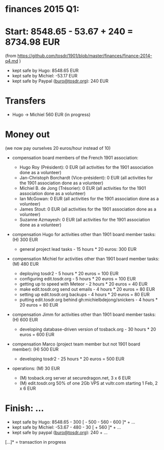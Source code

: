 # finances 2015 Q1:

# Start: 8548.65 - 53.67 + 240 = 8734.98 EUR
(from https://github.com/tosdr/1901/blob/master/finances/finance-2014-q4.md )

* kept safe by Hugo: 8548.65 EUR
* kept safe by Michiel: -53.17 EUR
* kept safe by Paypal (buro@tosdr.org): 240 EUR

# Transfers

* Hugo -> Michiel 560 EUR (in progress)

# Money out

(we now pay ourselves 20 euros/hour instead of 10)

* compensation board members of the French 1901 association:
   * Hugo Roy (Président):			0 EUR (all activities for the 1901 association done as a volunteer)
   * Jan-Christoph Borchardt (Vice-président):	0 EUR (all activities for the 1901 association done as a volunteer)
   * Michiel B. de Jong (Trésorier):		0 EUR (all activities for the 1901 association done as a volunteer)
   * Ian McGowan:				0 EUR (all activities for the 1901 association done as a volunteer)
   * James Stout:				0 EUR (all activities for the 1901 association done as a volunteer)
   * Suzanne Azmayesh:				0 EUR (all activities for the 1901 association done as a volunteer)

* compensation Hugo for activities other than 1901 board member tasks: (H) 300 EUR
    * general project lead tasks - 15 hours * 20 euros: 300 EUR

* compensation Michiel for activities other than 1901 board member tasks: (M) 480 EUR
    * deploying tosdr2 - 5 hours * 20 euros = 100 EUR
    * configuring edit.tosdr.org - 5 hours * 20 euros = 100 EUR
    * getting up to speed with Meteor - 2 hours * 20 euros = 40 EUR
    * make edit.tosdr.org send out emails - 4 hours * 20 euros = 80 EUR
    * setting up edit.tosdr.org backups - 4 hours * 20 euros = 80 EUR
    * putting edit.tosdr.org behind gh:michielbdejong/snickers - 4 hours * 20 euros = 80 EUR

* compensation Jimm for activities other than 1901 board member tasks: (H) 600 EUR
    * developing database-driven version of tosback.org - 30 hours * 20 euros = 600 EUR

* compensation Marco (project team member but not 1901 board member): (H) 500 EUR
    * developing tosdr2 - 25 hours * 20 euros = 500 EUR

* operations: (M) 30 EUR
    * (M) tosback.org server at securedragon.net, 3 x 6 EUR
    * (M) edit.tosdr.org 50% of one 2Gb VPS at vultr.com starting 1 Feb, 2 x 6 EUR

# Finish: ...

* kept safe by Hugo: 8548.65 - 300 [ - 500 - 560 - 600 ]* + ...
* kept safe by Michiel: -53.67 - 480 - 30 [ + 560 ]* + ...
* kept safe by paypal (buro@tosdr.org): 240 + ...

[...]* = transaction in progress
